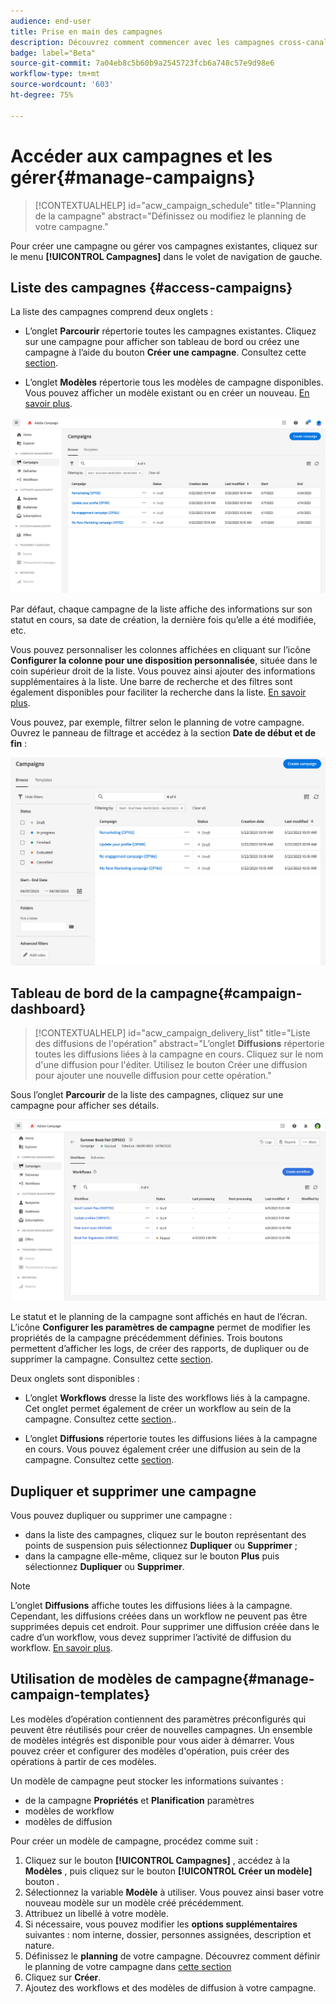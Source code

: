 ```yaml
---
audience: end-user
title: Prise en main des campagnes
description: Découvrez comment commencer avec les campagnes cross-canal.
badge: label="Beta"
source-git-commit: 7a04eb8c5b60b9a2545723fcb6a748c57e9d98e6
workflow-type: tm+mt
source-wordcount: '603'
ht-degree: 75%

---
```



# Accéder aux campagnes et les gérer{#manage-campaigns}

>[!CONTEXTUALHELP]
>id="acw_campaign_schedule"
>title="Planning de la campagne"
>abstract="Définissez ou modifiez le planning de votre campagne."

Pour créer une campagne ou gérer vos campagnes existantes, cliquez sur le menu **[!UICONTROL Campagnes]** dans le volet de navigation de gauche.

## Liste des campagnes {#access-campaigns}

La liste des campagnes comprend deux onglets :

* L’onglet **Parcourir** répertorie toutes les campagnes existantes. Cliquez sur une campagne pour afficher son tableau de bord ou créez une campagne à l’aide du bouton **Créer une campagne**. Consultez cette [section](create-campaigns.md#create-campaigns).

* L’onglet **Modèles** répertorie tous les modèles de campagne disponibles. Vous pouvez afficher un modèle existant ou en créer un nouveau. [En savoir plus](#manage-campaign-templates).

![Liste des campagnes](assets/campaign-list.png)

Par défaut, chaque campagne de la liste affiche des informations sur son statut en cours, sa date de création, la dernière fois qu’elle a été modifiée, etc.

Vous pouvez personnaliser les colonnes affichées en cliquant sur l’icône **Configurer la colonne pour une disposition personnalisée**, située dans le coin supérieur droit de la liste. Vous pouvez ainsi ajouter des informations supplémentaires à la liste. Une barre de recherche et des filtres sont également disponibles pour faciliter la recherche dans la liste. [En savoir plus](../get-started/user-interface.md#list-screens).

Vous pouvez, par exemple, filtrer selon le planning de votre campagne. Ouvrez le panneau de filtrage et accédez à la section **Date de début et de fin** :

![Filtre de campagne](assets/campaign-filter-on-dates.png)

## Tableau de bord de la campagne{#campaign-dashboard}

>[!CONTEXTUALHELP]
>id="acw_campaign_delivery_list"
>title="Liste des diffusions de l&#39;opération"
>abstract="L’onglet **Diffusions** répertorie toutes les diffusions liées à la campagne en cours. Cliquez sur le nom d&#39;une diffusion pour l&#39;éditer. Utilisez le bouton Créer une diffusion pour ajouter une nouvelle diffusion pour cette opération."

Sous l’onglet **Parcourir** de la liste des campagnes, cliquez sur une campagne pour afficher ses détails.

![Tableau de bord de la campagne](assets/campaign-dashboard.png)

Le statut et le planning de la campagne sont affichés en haut de l’écran. L’icône **Configurer les paramètres de campagne** permet de modifier les propriétés de la campagne précédemment définies. Trois boutons permettent d’afficher les logs, de créer des rapports, de dupliquer ou de supprimer la campagne. Consultez cette [section](create-campaigns.md#create-campaigns).

Deux onglets sont disponibles :

* L’onglet **Workflows** dresse la liste des workflows liés à la campagne. Cet onglet permet également de créer un workflow au sein de la campagne. Consultez cette [section](create-campaigns.md#create-campaigns)..

* L’onglet **Diffusions** répertorie toutes les diffusions liées à la campagne en cours. Vous pouvez également créer une diffusion au sein de la campagne. Consultez cette [section](create-campaigns.md#create-campaigns).

## Dupliquer et supprimer une campagne

Vous pouvez dupliquer ou supprimer une campagne :

* dans la liste des campagnes, cliquez sur le bouton représentant des points de suspension puis sélectionnez **Dupliquer** ou **Supprimer** ;
* dans la campagne elle-même, cliquez sur le bouton **Plus** puis sélectionnez **Dupliquer** ou **Supprimer**.

>[!NOTE]
>
>L’onglet **Diffusions** affiche toutes les diffusions liées à la campagne. Cependant, les diffusions créées dans un workflow ne peuvent pas être supprimées depuis cet endroit. Pour supprimer une diffusion créée dans le cadre d’un workflow, vous devez supprimer l’activité de diffusion du workflow. [En savoir plus](../msg/gs-messages.md#delivery-delete).

## Utilisation de modèles de campagne{#manage-campaign-templates}

Les modèles d’opération contiennent des paramètres préconfigurés qui peuvent être réutilisés pour créer de nouvelles campagnes. Un ensemble de modèles intégrés est disponible pour vous aider à démarrer. Vous pouvez créer et configurer des modèles d&#39;opération, puis créer des opérations à partir de ces modèles.

Un modèle de campagne peut stocker les informations suivantes :

* de la campagne **Propriétés** et **Planification** paramètres
* modèles de workflow
* modèles de diffusion

Pour créer un modèle de campagne, procédez comme suit :

1. Cliquez sur le bouton **[!UICONTROL Campagnes]** , accédez à la **Modèles** , puis cliquez sur le bouton **[!UICONTROL Créer un modèle]** bouton .
1. Sélectionnez la variable **Modèle** à utiliser. Vous pouvez ainsi baser votre nouveau modèle sur un modèle créé précédemment.
1. Attribuez un libellé à votre modèle.
1. Si nécessaire, vous pouvez modifier les **options supplémentaires** suivantes : nom interne, dossier, personnes assignées, description et nature.
1. Définissez le **planning** de votre campagne. Découvrez comment définir le planning de votre campagne dans [cette section](create-campaigns.md#campaign-schedule)
1. Cliquez sur **Créer**.
1. Ajoutez des workflows et des modèles de diffusion à votre campagne.
